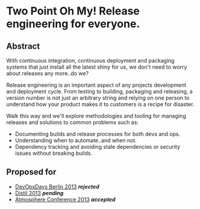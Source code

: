 # Two Point Oh My! Release engineering for everyone.

## Abstract

With continuous integration, continuous deployment and packaging systems that just install all the latest shiny for us, we don't need to worry about releases any more..do we?

Release engineering is an important aspect of any projects development and deployment cycle. From testing to building, packaging and releasing,  a version number is not just an arbitrary string and relying on one person to understand how your product makes it to customers is a recipe for disaster.

Walk this way and we'll explore methodologies and tooling for managing releases and solutions to common problems such as:

 * Documenting builds and release processes for both devs and ops. 
 * Understanding when to automate..and when not.
 * Dependency tracking and avoiding stale dependencies or security issues without breaking builds. 


## Proposed for

 * [DevOpsDays Berlin 2013](http://devopsdays.org/events/2013-berlin/) ***rejected***
 * [Distil 2013](http://distill.engineyard.com/) ***pending***
 * [Atmosphere Conference 2013](https://atmosphere-conference.com/en/) ***accepted***
